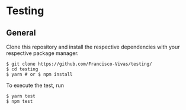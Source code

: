 # Testing
## General
Clone this repository and install the respective dependencies with your respective package manager.
```shell
$ git clone https://github.com/Francisco-Vivas/testing/
$ cd testing
$ yarn # or $ npm install
```
To execute the test, run
```shell
$ yarn test
$ npm test
```
